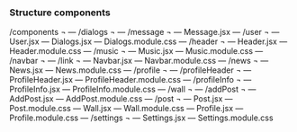 ### Structure components

/components ¬
    — /dialogs ¬
        — /message ¬
            — Message.jsx
        — /user ¬
            — User.jsx
        — Dialogs.jsx
        — Dialogs.module.css
    — /header ¬
        — Header.jsx
        — Header.module.css
    — /music ¬
        — Music.jsx
        — Music.module.css
    — /navbar ¬
        — /link ¬
        — Navbar.jsx
        — Navbar.module.css
    — /news ¬
        — News.jsx
        — News.module.css
    — /profile ¬
        — /profileHeader ¬
            — ProfileHeader.jsx
            — ProfileHeader.module.css
        — /profileInfo ¬
            — ProfileInfo.jsx
            — ProfileInfo.module.css
        — /wall ¬
            — /addPost ¬
                — AddPost.jsx
                — AddPost.module.css
            — /post ¬
                — Post.jsx
                — Post.module.css
            — Wall.jsx
            — Wall.module.css
        — Profile.jsx
        — Profile.module.css
    — /settings ¬
        — Settings.jsx
        — Settings.module.css